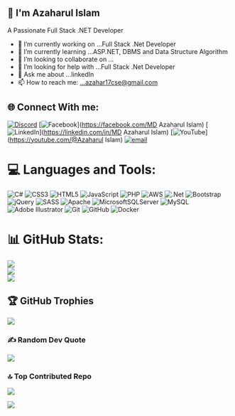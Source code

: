 ## 👋 I'm Azaharul Islam

A Passionate Full Stack .NET Developer

- 🔭 I’m currently working on ...Full Stack .Net Developer
- 🌱 I’m currently learning ...ASP.NET, DBMS and Data Structure Algorithm
- 👯 I’m looking to collaborate on ...
- 🤔 I’m looking for help with ...Full Stack .Net Developer
- 💬 Ask me about ...linkedIn
- 📫 How to reach me: ...azahar17cse@gmail.com

## 🌐 Connect With me:
[![Discord](https://img.shields.io/badge/Discord-%237289DA.svg?logo=discord&logoColor=white)](https://discord.gg/azaharul_88913) [![Facebook](https://img.shields.io/badge/Facebook-%231877F2.svg?logo=Facebook&logoColor=white)](https://facebook.com/MD Azaharul Islam) [![LinkedIn](https://img.shields.io/badge/LinkedIn-%230077B5.svg?logo=linkedin&logoColor=white)](https://linkedin.com/in/MD Azaharul Islam) [![YouTube](https://img.shields.io/badge/YouTube-%23FF0000.svg?logo=YouTube&logoColor=white)](https://youtube.com/@Azaharul Islam) [![email](https://img.shields.io/badge/Email-D14836?logo=gmail&logoColor=white)](mailto:azahar17cse@gmail.com) 

# 💻 Languages and Tools:
![C#](https://img.shields.io/badge/c%23-%23239120.svg?style=for-the-badge&logo=csharp&logoColor=white) ![CSS3](https://img.shields.io/badge/css3-%231572B6.svg?style=for-the-badge&logo=css3&logoColor=white) ![HTML5](https://img.shields.io/badge/html5-%23E34F26.svg?style=for-the-badge&logo=html5&logoColor=white) ![JavaScript](https://img.shields.io/badge/javascript-%23323330.svg?style=for-the-badge&logo=javascript&logoColor=%23F7DF1E) ![PHP](https://img.shields.io/badge/php-%23777BB4.svg?style=for-the-badge&logo=php&logoColor=white) ![AWS](https://img.shields.io/badge/AWS-%23FF9900.svg?style=for-the-badge&logo=amazon-aws&logoColor=white) ![.Net](https://img.shields.io/badge/.NET-5C2D91?style=for-the-badge&logo=.net&logoColor=white) ![Bootstrap](https://img.shields.io/badge/bootstrap-%238511FA.svg?style=for-the-badge&logo=bootstrap&logoColor=white) ![jQuery](https://img.shields.io/badge/jquery-%230769AD.svg?style=for-the-badge&logo=jquery&logoColor=white) ![SASS](https://img.shields.io/badge/SASS-hotpink.svg?style=for-the-badge&logo=SASS&logoColor=white) ![Apache](https://img.shields.io/badge/apache-%23D42029.svg?style=for-the-badge&logo=apache&logoColor=white) ![MicrosoftSQLServer](https://img.shields.io/badge/Microsoft%20SQL%20Server-CC2927?style=for-the-badge&logo=microsoft%20sql%20server&logoColor=white) ![MySQL](https://img.shields.io/badge/mysql-4479A1.svg?style=for-the-badge&logo=mysql&logoColor=white) ![Adobe Illustrator](https://img.shields.io/badge/adobe%20illustrator-%23FF9A00.svg?style=for-the-badge&logo=adobe%20illustrator&logoColor=white) ![Git](https://img.shields.io/badge/git-%23F05033.svg?style=for-the-badge&logo=git&logoColor=white) ![GitHub](https://img.shields.io/badge/github-%23121011.svg?style=for-the-badge&logo=github&logoColor=white) ![Docker](https://img.shields.io/badge/docker-%230db7ed.svg?style=for-the-badge&logo=docker&logoColor=white)
# 📊 GitHub Stats:
![](https://github-readme-stats.vercel.app/api?username=Azahar17CSE&theme=dark&hide_border=false&include_all_commits=false&count_private=false)<br/>
![](https://nirzak-streak-stats.vercel.app/?user=Azahar17CSE&theme=dark&hide_border=false)<br/>
![](https://github-readme-stats.vercel.app/api/top-langs/?username=Azahar17CSE&theme=dark&hide_border=false&include_all_commits=false&count_private=false&layout=compact)

## 🏆 GitHub Trophies
![](https://github-profile-trophy.vercel.app/?username=Azahar17CSE&theme=radical&no-frame=false&no-bg=true&margin-w=4)

### ✍️ Random Dev Quote
![](https://quotes-github-readme.vercel.app/api?type=horizontal&theme=radical)

### 🔝 Top Contributed Repo
![](https://github-contributor-stats.vercel.app/api?username=Azahar17CSE&limit=5&theme=dark&combine_all_yearly_contributions=true)

[![](https://visitcount.itsvg.in/api?id=Azahar17CSE&icon=0&color=0)](https://visitcount.itsvg.in)

